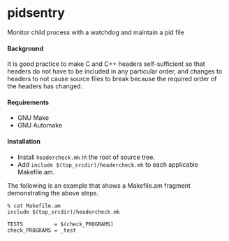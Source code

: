 pidsentry
=========

Monitor child process with a watchdog and maintain a pid file

#### Background

It is good practice to make C and C++ headers self-sufficient so
that headers do not have to be included in any particular order,
and changes to headers to not cause source files to break because
the required order of the headers has changed.

#### Requirements

* GNU Make
* GNU Automake

#### Installation

* Install `headercheck.mk` in the root of source tree.
* Add `include $(top_srcdir)/headercheck.mk` to each applicable Makefile.am.

The following is an example that shows a Makefile.am fragment demonstrating
the above steps.

```
% cat Makefile.am
include $(top_srcdir)/headercheck.mk

TESTS          = $(check_PROGRAMS)
check_PROGRAMS = _test
```
